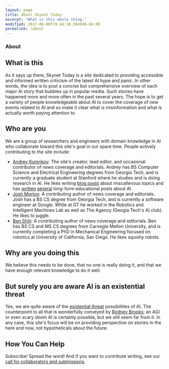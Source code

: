 ```yaml
---
layout: page
title: About Skynet Today
excerpt: "What is this whole thing."
modified: 2017-08-08T19:44:38.564948-04:00
permalink: /about
---
```


<h3 class="page-title">About </h3>

## What is this
As it says up there, Skynet Today is a site dedicated to providing accessible and informed written criticism of the latest AI hype and panic. In other words, the idea is to post a concise but comprehensive overview of each major AI story that bubbles up in popular media. Such stories have happened more and more often in the past several years. The hope is to get a variety of people knowledgeable about AI to cover the coverage of new events related to AI and so make it clear what is misinformation and what is actually worth paying attention to. 

## Who are you
We are a group of researchers and engineers with domain knowledge in AI who collaborate toward this site's goal in our spare time. People actively contributing to the site include:
* [Andrey Kurenkov](http://www.andreykurenkov.com/): The site's creator, lead editor, and occasional contributor of news coverage and editorials. Andrey has BS Computer Science and Electrical Engineering degrees from Georgia Tech, and is currently a graduate student at Stanford where he studies and is doing research in AI. He likes writing [blog posts](http://www.andreykurenkov.com/writing/) about miscallenous topics and has [written](http://www.andreykurenkov.com/writing/ai/a-brief-history-of-neural-nets-and-deep-learning/) [several](http://www.andreykurenkov.com/writing/ai/a-brief-history-of-game-ai/) long-form educational posts about AI. 
* [Josh Morton](https://joshuamorton.github.io/): A contributing author of news coverage and editorials. Josh has a BS CS degree from Georgia Tech, and is currently a software engineer at Google. While at GT he worked in the Robotics and Intelligent Machines Lab as well as The Agency (Geogia Tech's AI club). He likes to juggle.
* [Ben Shih](https://www.linkedin.com/in/benshih/): A contributing author of news coverage and editorials. Ben has BS CS and MS CS degrees from Carnegie Mellon University, and is currently completing a PhD in Mechanical Engineering focused on robotics at University of California, San Diego. He likes squishy robots.

## Why are you doing this
We believe this needs to be done, that no one is really doing it, and that we have enough relevant knowledge to do it well. 

## But surely you are aware AI is an existential threat
Yes, we are quite aware of the [existential threat](https://waitbutwhy.com/2015/01/artificial-intelligence-revolution-1.html) possibilities of AI. The counterpoint to all that is wonderfully conveyed by [Rodney Brooks](https://rodneybrooks.com/the-seven-deadly-sins-of-predicting-the-future-of-ai/); an AGI or even scary doom AI is certainly possible, but we still seem far from it. In any case, this site's focus will be on providing perspective on stories in the here and now, not hypotheticals about the future.

## How You Can Help
Subscribe! Spread the word! And if you want to contribute writing, see our [call for collaborators and submissions](/content/editorials/call-for-collaborators).
